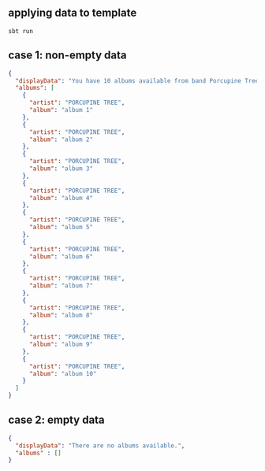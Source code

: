 
applying data to template
-------------------------

```
sbt run
```

case 1: non-empty data
----------------------

```json
{
  "displayData": "You have 10 albums available from band Porcupine Tree",
  "albums": [
    {
      "artist": "PORCUPINE TREE",
      "album": "album 1"
    },
    {
      "artist": "PORCUPINE TREE",
      "album": "album 2"
    },
    {
      "artist": "PORCUPINE TREE",
      "album": "album 3"
    },
    {
      "artist": "PORCUPINE TREE",
      "album": "album 4"
    },
    {
      "artist": "PORCUPINE TREE",
      "album": "album 5"
    },
    {
      "artist": "PORCUPINE TREE",
      "album": "album 6"
    },
    {
      "artist": "PORCUPINE TREE",
      "album": "album 7"
    },
    {
      "artist": "PORCUPINE TREE",
      "album": "album 8"
    },
    {
      "artist": "PORCUPINE TREE",
      "album": "album 9"
    },
    {
      "artist": "PORCUPINE TREE",
      "album": "album 10"
    }
  ]
}
```

case 2: empty data
------------------

```json
{
  "displayData": "There are no albums available.",
  "albums" : []
}
```